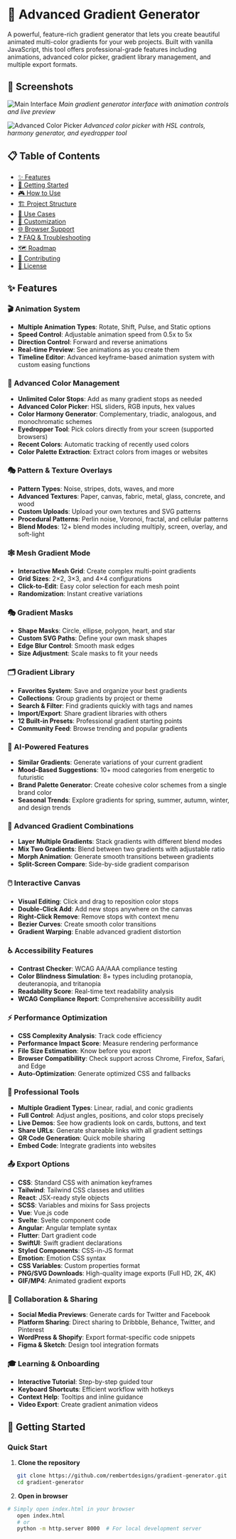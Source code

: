 # 🎨 Advanced Gradient Generator

A powerful, feature-rich gradient generator that lets you create beautiful animated multi-color gradients for your web projects. Built with vanilla JavaScript, this tool offers professional-grade features including animations, advanced color picker, gradient library management, and multiple export formats.

## 📸 Screenshots

![Main Interface](https://via.placeholder.com/800x500/667eea/ffffff?text=Gradient+Generator+Interface)
*Main gradient generator interface with animation controls and live preview*

![Advanced Color Picker](https://via.placeholder.com/600x400/764ba2/ffffff?text=Advanced+Color+Picker)
*Advanced color picker with HSL controls, harmony generator, and eyedropper tool*

## 📋 Table of Contents

- [✨ Features](#-features)
- [🚀 Getting Started](#-getting-started)
- [🎮 How to Use](#-how-to-use)
- [🏗️ Project Structure](#️-project-structure)
- [🎯 Use Cases](#-use-cases)
- [🔧 Customization](#-customization)
- [🌐 Browser Support](#-browser-support)
- [❓ FAQ & Troubleshooting](#-faq--troubleshooting)
- [🗺️ Roadmap](#️-roadmap)
- [🤝 Contributing](#-contributing)
- [📜 License](#-license)

## ✨ Features

### 🎬 Animation System
- **Multiple Animation Types**: Rotate, Shift, Pulse, and Static options
- **Speed Control**: Adjustable animation speed from 0.5x to 5x
- **Direction Control**: Forward and reverse animations
- **Real-time Preview**: See animations as you create them
- **Timeline Editor**: Advanced keyframe-based animation system with custom easing functions

### 🎨 Advanced Color Management
- **Unlimited Color Stops**: Add as many gradient stops as needed
- **Advanced Color Picker**: HSL sliders, RGB inputs, hex values
- **Color Harmony Generator**: Complementary, triadic, analogous, and monochromatic schemes
- **Eyedropper Tool**: Pick colors directly from your screen (supported browsers)
- **Recent Colors**: Automatic tracking of recently used colors
- **Color Palette Extraction**: Extract colors from images or websites

### 🎭 Pattern & Texture Overlays
- **Pattern Types**: Noise, stripes, dots, waves, and more
- **Advanced Textures**: Paper, canvas, fabric, metal, glass, concrete, and wood
- **Custom Uploads**: Upload your own textures and SVG patterns
- **Procedural Patterns**: Perlin noise, Voronoi, fractal, and cellular patterns
- **Blend Modes**: 12+ blend modes including multiply, screen, overlay, and soft-light

### 🕸️ Mesh Gradient Mode
- **Interactive Mesh Grid**: Create complex multi-point gradients
- **Grid Sizes**: 2×2, 3×3, and 4×4 configurations
- **Click-to-Edit**: Easy color selection for each mesh point
- **Randomization**: Instant creative variations

### 🎭 Gradient Masks
- **Shape Masks**: Circle, ellipse, polygon, heart, and star
- **Custom SVG Paths**: Define your own mask shapes
- **Edge Blur Control**: Smooth mask edges
- **Size Adjustment**: Scale masks to fit your needs

### 🗂️ Gradient Library
- **Favorites System**: Save and organize your best gradients
- **Collections**: Group gradients by project or theme
- **Search & Filter**: Find gradients quickly with tags and names
- **Import/Export**: Share gradient libraries with others
- **12 Built-in Presets**: Professional gradient starting points
- **Community Feed**: Browse trending and popular gradients

### 🤖 AI-Powered Features
- **Similar Gradients**: Generate variations of your current gradient
- **Mood-Based Suggestions**: 10+ mood categories from energetic to futuristic
- **Brand Palette Generator**: Create cohesive color schemes from a single brand color
- **Seasonal Trends**: Explore gradients for spring, summer, autumn, winter, and design trends

### 🎨 Advanced Gradient Combinations
- **Layer Multiple Gradients**: Stack gradients with different blend modes
- **Mix Two Gradients**: Blend between two gradients with adjustable ratio
- **Morph Animation**: Generate smooth transitions between gradients
- **Split-Screen Compare**: Side-by-side gradient comparison

### 🖱️ Interactive Canvas
- **Visual Editing**: Click and drag to reposition color stops
- **Double-Click Add**: Add new stops anywhere on the canvas
- **Right-Click Remove**: Remove stops with context menu
- **Bezier Curves**: Create smooth color transitions
- **Gradient Warping**: Enable advanced gradient distortion

### ♿ Accessibility Features
- **Contrast Checker**: WCAG AA/AAA compliance testing
- **Color Blindness Simulation**: 8+ types including protanopia, deuteranopia, and tritanopia
- **Readability Score**: Real-time text readability analysis
- **WCAG Compliance Report**: Comprehensive accessibility audit

### ⚡ Performance Optimization
- **CSS Complexity Analysis**: Track code efficiency
- **Performance Impact Score**: Measure rendering performance
- **File Size Estimation**: Know before you export
- **Browser Compatibility**: Check support across Chrome, Firefox, Safari, and Edge
- **Auto-Optimization**: Generate optimized CSS and fallbacks

### 🔧 Professional Tools
- **Multiple Gradient Types**: Linear, radial, and conic gradients
- **Full Control**: Adjust angles, positions, and color stops precisely
- **Live Demos**: See how gradients look on cards, buttons, and text
- **Share URLs**: Generate shareable links with all gradient settings
- **QR Code Generation**: Quick mobile sharing
- **Embed Code**: Integrate gradients into websites

### 📤 Export Options
- **CSS**: Standard CSS with animation keyframes
- **Tailwind**: Tailwind CSS classes and utilities
- **React**: JSX-ready style objects
- **SCSS**: Variables and mixins for Sass projects
- **Vue**: Vue.js code
- **Svelte**: Svelte component code
- **Angular**: Angular template syntax
- **Flutter**: Dart gradient code
- **SwiftUI**: Swift gradient declarations
- **Styled Components**: CSS-in-JS format
- **Emotion**: Emotion CSS syntax
- **CSS Variables**: Custom properties format
- **PNG/SVG Downloads**: High-quality image exports (Full HD, 2K, 4K)
- **GIF/MP4**: Animated gradient exports

### 🤝 Collaboration & Sharing
- **Social Media Previews**: Generate cards for Twitter and Facebook
- **Platform Sharing**: Direct sharing to Dribbble, Behance, Twitter, and Pinterest
- **WordPress & Shopify**: Export format-specific code snippets
- **Figma & Sketch**: Design tool integration formats

### 🎓 Learning & Onboarding
- **Interactive Tutorial**: Step-by-step guided tour
- **Keyboard Shortcuts**: Efficient workflow with hotkeys
- **Context Help**: Tooltips and inline guidance
- **Video Export**: Create gradient animation videos

## 🚀 Getting Started

### Quick Start
1. **Clone the repository**
```bash
   git clone https://github.com/rembertdesigns/gradient-generator.git
   cd gradient-generator
```
2. **Open in browser**
```bash
# Simply open index.html in your browser
   open index.html
   # or
   python -m http.server 8000  # For local development server
```
